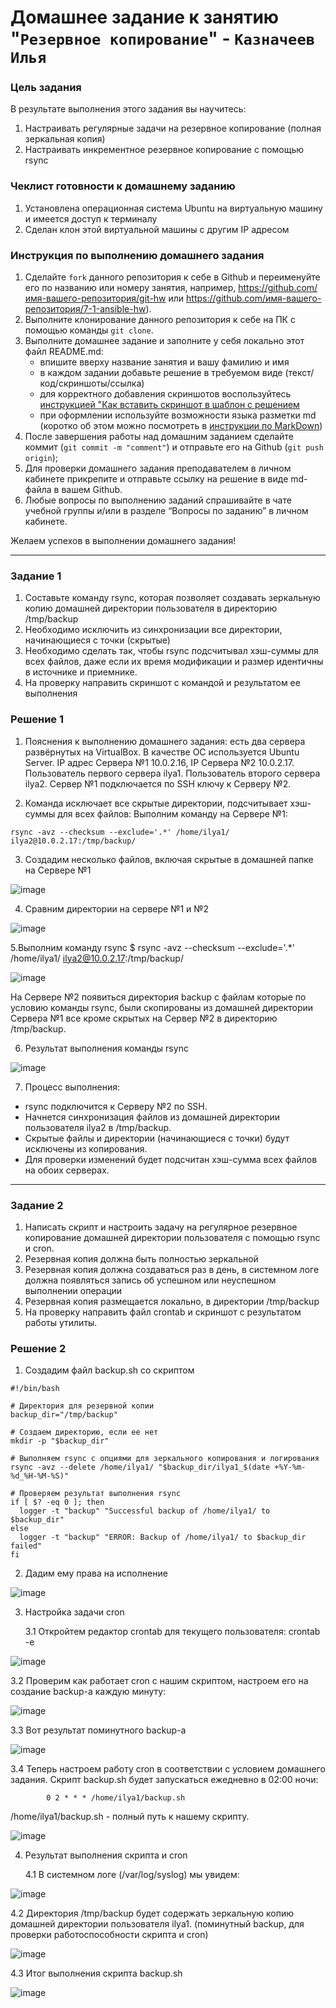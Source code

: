 # Домашнее задание к занятию "`Резервное копирование`" - `Казначеев Илья`

### Цель задания
В результате выполнения этого задания вы научитесь:
   1. Настраивать регулярные задачи на резервное копирование (полная зеркальная копия)
   2. Настраивать инкрементное резервное копирование с помощью rsync

### Чеклист готовности к домашнему заданию
   1. Установлена операционная система Ubuntu на виртуальную машину и имеется доступ к терминалу
   2. Сделан клон этой виртуальной машины с другим IP адресом

### Инструкция по выполнению домашнего задания
   1. Сделайте `fork` данного репозитория к себе в Github и переименуйте его по названию или номеру занятия, например, https://github.com/имя-вашего-репозитория/git-hw или  https://github.com/имя-вашего-репозитория/7-1-ansible-hw).
   2. Выполните клонирование данного репозитория к себе на ПК с помощью команды `git clone`.
   3. Выполните домашнее задание и заполните у себя локально этот файл README.md:
      - впишите вверху название занятия и вашу фамилию и имя
      - в каждом задании добавьте решение в требуемом виде (текст/код/скриншоты/ссылка)
      - для корректного добавления скриншотов воспользуйтесь [инструкцией "Как вставить скриншот в шаблон с решением](https://github.com/netology-code/sys-pattern-homework/blob/main/screen-instruction.md)
      - при оформлении используйте возможности языка разметки md (коротко об этом можно посмотреть в [инструкции  по MarkDown](https://github.com/netology-code/sys-pattern-homework/blob/main/md-instruction.md))
   4. После завершения работы над домашним заданием сделайте коммит (`git commit -m "comment"`) и отправьте его на Github (`git push origin`);
   5. Для проверки домашнего задания преподавателем в личном кабинете прикрепите и отправьте ссылку на решение в виде md-файла в вашем Github.
   6. Любые вопросы по выполнению заданий спрашивайте в чате учебной группы и/или в разделе “Вопросы по заданию” в личном кабинете.
   
Желаем успехов в выполнении домашнего задания!

---

### Задание 1
   1. Составьте команду rsync, которая позволяет создавать зеркальную копию домашней директории пользователя в директорию /tmp/backup
   2. Необходимо исключить из синхронизации все директории, начинающиеся с точки (скрытые)
   3. Необходимо сделать так, чтобы rsync подсчитывал хэш-суммы для всех файлов, даже если их время модификации и размер идентичны в источнике и приемнике.
   4. На проверку направить скриншот с командой и результатом ее выполнения

### Решение 1
1. Пояснения к выполнению домашнего задания: есть два сервера развёрнутых на VirtualBox. В качестве ОС используется Ubuntu Server. IP адрес Сервера №1 10.0.2.16, IP Сервера №2 10.0.2.17.
Пользователь первого сервера ilya1. Пользователь второго сервера ilya2.
Сервер №1 подключается по SSH ключу к Серверу №2.

2. Команда исключает все скрытые директории, подсчитывает хэш-суммы для всех файлов:
Выполним команду на Сервере №1:
```
rsync -avz --checksum --exclude='.*' /home/ilya1/ ilya2@10.0.2.17:/tmp/backup/
```
3. Создадим несколько файлов, включая скрытые в домашней папке на Сервере №1

![image](https://github.com/user-attachments/assets/045140ed-a010-4d71-a9a2-bcb35b7908b6)

4. Сравним директории на сервере №1 и №2

![image](https://github.com/user-attachments/assets/768a34be-e515-4ecb-946e-386997977c93)

5.Выполним команду rsync
$ rsync -avz --checksum --exclude='.*' /home/ilya1/ ilya2@10.0.2.17:/tmp/backup/

![image](https://github.com/user-attachments/assets/5cab9dc3-d0f0-4be8-a530-d581014ffa24)

На Сервере №2 появиться директория backup с файлам которые по условию команды rsync, были скопированы из домашней директории Сервера №1 все кроме скрытых на Сервер №2 в директорию /tmp/backup.

6. Результат выполнения команды rsync

![image](https://github.com/user-attachments/assets/57e94b92-0796-47f4-afbb-8dbb6425be7e)

7. Процесс выполнения:

-	rsync подключится к Серверу №2 по SSH.
-	Начнется синхронизация файлов из домашней директории пользователя ilya2 в /tmp/backup.
-	Скрытые файлы и директории (начинающиеся с точки) будут исключены из копирования.
-	Для проверки изменений будет подсчитан хэш-сумма всех файлов на обоих серверах.

---

### Задание 2
1. Написать скрипт и настроить задачу на регулярное резервное копирование домашней директории пользователя с помощью rsync и cron.
2. Резервная копия должна быть полностью зеркальной
3. Резервная копия должна создаваться раз в день, в системном логе должна появляться запись об успешном или неуспешном выполнении операции
4. Резервная копия размещается локально, в директории /tmp/backup
5. На проверку направить файл crontab и скриншот с результатом работы утилиты.

### Решение 2
1. Создадим файл backup.sh со скриптом
```
#!/bin/bash

# Директория для резервной копии
backup_dir="/tmp/backup"
 
# Создаем директорию, если ее нет
mkdir -p "$backup_dir"
 
# Выполняем rsync с опциями для зеркального копирования и логирования
rsync -avz --delete /home/ilya1/ "$backup_dir/ilya1_$(date +%Y-%m-%d_%H-%M-%S)"
 
# Проверяем результат выполнения rsync
if [ $? -eq 0 ]; then
  logger -t "backup" "Successful backup of /home/ilya1/ to $backup_dir"
else
  logger -t "backup" "ERROR: Backup of /home/ilya1/ to $backup_dir failed"
fi
```
2. Дадим ему права на исполнение

![image](https://github.com/user-attachments/assets/f11f22d1-2ffa-40ed-a4ad-9fb814e21656)

3. Настройка задачи cron
   
   3.1 Откройтем редактор crontab для текущего пользователя: crontab -e
   
![image](https://github.com/user-attachments/assets/c5dd6f20-5a4e-4114-ad4f-04a2f34601ba)

   3.2 Проверим как работает cron с нашим скриптом, настроем его на создание backup-а каждую минуту:

![image](https://github.com/user-attachments/assets/dedcaf2b-3543-4cd5-ba47-b99e85950726)

   3.3 Вот результат поминутного backup-а

![image](https://github.com/user-attachments/assets/a11517aa-cb2a-4ac6-89a9-ac55c98b33c0)

   3.4 Теперь настроем работу cron в соответствии с условием домашнего задания. Скрипт backup.sh будет запускаться ежедневно в 02:00 ночи:
   
            0 2 * * * /home/ilya1/backup.sh
      
   /home/ilya1/backup.sh - полный путь к нашему скрипту.

![image](https://github.com/user-attachments/assets/79998ca5-c83e-486b-bbd9-7c1d9f264428)

4. Результат выполнения скрипта и cron
   
   4.1 В системном логе (/var/log/syslog) мы увидем:

![image](https://github.com/user-attachments/assets/04a80414-a69b-4553-8701-84ed078e70ee)

   4.2 Директория /tmp/backup будет содержать зеркальную копию домашней директории пользователя ilya1. (поминутный backup, для проверки работоспособности скрипта и cron)

![image](https://github.com/user-attachments/assets/ef3addef-d0e0-40e2-a7aa-19a3eeac41b5)

   4.3 Итог выполнения скрипта backup.sh

![image](https://github.com/user-attachments/assets/314adc36-7d12-41fa-a984-5bdfe9ec1600)
